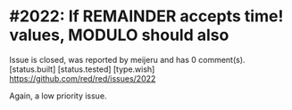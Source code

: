 
#2022: If REMAINDER accepts time! values, MODULO should also
================================================================================
Issue is closed, was reported by meijeru and has 0 comment(s).
[status.built] [status.tested] [type.wish]
<https://github.com/red/red/issues/2022>

Again, a low priority issue.



